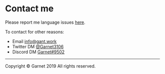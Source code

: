 # Contact me

Please report me language issues [here](https://github.com/Garnet3106/chestnut/issues/).

To contact for other reasons:

- Email [info@gant.work](mailto:info@gant.work)
- Twitter DM [@Garnet3106](https://twitter.com/Garnet3106/)
- Discord DM [Garnet#9502](http://discord.com/)

---

Copyright © Garnet 2019 All rights reserved.
